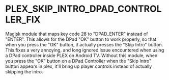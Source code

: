 # PLEX_SKIP_INTRO_DPAD_CONTROLLER_FIX
Magisk module that maps key code 28 to "DPAD_ENTER" instead of "ENTER".  This allows for the DPad "OK" button to work properly, so that when you press the "OK" button, it actually presses the "Skip Intro" button.  This fixes a very annoying, and long ignored issue encountered when using a DPad controller inside PLEX on Android TV.  Without this module, when you press the "OK" button on a DPad Controller when the "Skip Intro" button appears in plex, it'll bring up player controls instead of actually skipping the intro.
